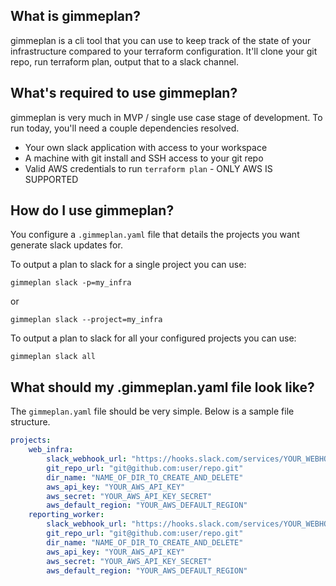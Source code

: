 ## What is gimmeplan?
gimmeplan is a cli tool that you can use to keep track of the state of your infrastructure compared to your terraform configuration. It'll clone your git repo, run terraform plan, output that to a slack channel.

## What's required to use gimmeplan?
gimmeplan is very much in MVP / single use case stage of development. To run today, you'll need a couple dependencies resolved.
* Your own slack application with access to your workspace
* A machine with git install and SSH access to your git repo
* Valid AWS credentials to run `terraform plan` - ONLY AWS IS SUPPORTED

## How do I use gimmeplan?
You configure a `.gimmeplan.yaml` file that details the projects you want generate slack updates for.

To output a plan to slack for a single project you can use:
```
gimmeplan slack -p=my_infra
```
or
```
gimmeplan slack --project=my_infra
```

To output a plan to slack for all your configured projects you can use:
```
gimmeplan slack all
```

## What should my .gimmeplan.yaml file look like? 
The `gimmeplan.yaml` file should be very simple. Below is a sample file structure.
```yaml
projects:
    web_infra:
        slack_webhook_url: "https://hooks.slack.com/services/YOUR_WEBHOOK_URL"
        git_repo_url: "git@github.com:user/repo.git"
        dir_name: "NAME_OF_DIR_TO_CREATE_AND_DELETE"
        aws_api_key: "YOUR_AWS_API_KEY"
        aws_secret: "YOUR_AWS_API_KEY_SECRET"
        aws_default_region: "YOUR_AWS_DEFAULT_REGION"
    reporting_worker:
        slack_webhook_url: "https://hooks.slack.com/services/YOUR_WEBHOOK_URL"
        git_repo_url: "git@github.com:user/repo.git"
        dir_name: "NAME_OF_DIR_TO_CREATE_AND_DELETE"
        aws_api_key: "YOUR_AWS_API_KEY"
        aws_secret: "YOUR_AWS_API_KEY_SECRET"
        aws_default_region: "YOUR_AWS_DEFAULT_REGION"
```